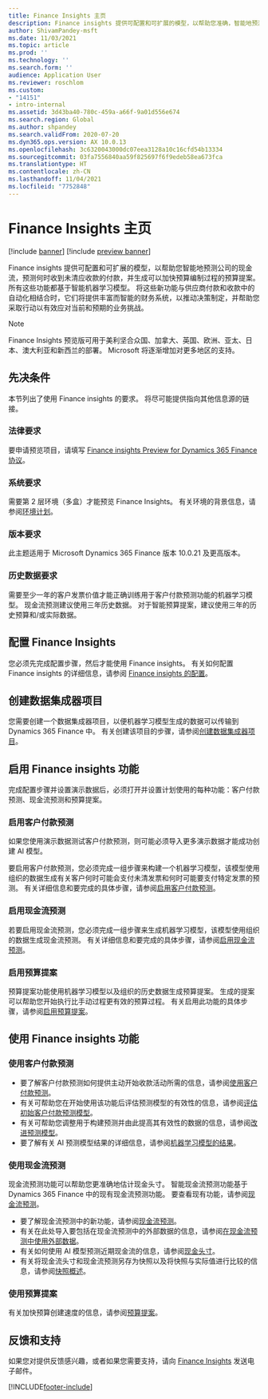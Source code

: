 ```yaml
---
title: Finance Insights 主页
description: Finance insights 提供可配置和可扩展的模型，以帮助您准确，智能地预测公司的现金流，预测何时收到未清应收款的付款，并生成可以加快预算编制过程的预算提案。 所有这些功能都基于智能机器学习模型。
author: ShivamPandey-msft
ms.date: 11/03/2021
ms.topic: article
ms.prod: ''
ms.technology: ''
ms.search.form: ''
audience: Application User
ms.reviewer: roschlom
ms.custom:
- "14151"
- intro-internal
ms.assetid: 3d43ba40-780c-459a-a66f-9a01d556e674
ms.search.region: Global
ms.author: shpandey
ms.search.validFrom: 2020-07-20
ms.dyn365.ops.version: AX 10.0.13
ms.openlocfilehash: 3c6320043000dc07eea3128a10c16cfd54b13334
ms.sourcegitcommit: 03fa7556840aa59f825697f6f9edeb58ea673fca
ms.translationtype: HT
ms.contentlocale: zh-CN
ms.lasthandoff: 11/04/2021
ms.locfileid: "7752848"
---
```

# <a name="finance-insights-home-page"></a>Finance Insights 主页

[!include [banner](../includes/banner.md)]
[!include [preview banner](../includes/preview-banner.md)]

Finance insights 提供可配置和可扩展的模型，以帮助您智能地预测公司的现金流，预测何时收到未清应收款的付款，并生成可以加快预算编制过程的预算提案。 所有这些功能都基于智能机器学习模型。 将这些新功能与供应商付款和收款中的自动化相结合时，它们将提供丰富而智能的财务系统，以推动决策制定，并帮助您采取行动以有效应对当前和预期的业务挑战。

> [!NOTE]
> Finance Insights 预览版可用于美利坚合众国、加拿大、英国、欧洲、亚太、日本、澳大利亚和新西兰的部署。 Microsoft 将逐渐增加对更多地区的支持。

## <a name="prerequisites"></a>先决条件

本节列出了使用 Finance insights 的要求。 将尽可能提供指向其他信息源的链接。

### <a name="legal-requirements"></a>法律要求

要申请预览项目，请填写 [Finance insights Preview for Dynamics 365 Finance 协议](https://forms.office.com/FormsPro/Pages/ResponsePage.aspx?id=v4j5cvGGr0GRqy180BHbR56j8lZs0FdAvwT75_WNFyxUM1c0Uzc1RFpaU1RVTEwxVTNWUERPRThUSy4u)。

### <a name="system-requirements"></a>系统要求

需要第 2 层环境（多盒）才能预览 Finance Insights。 有关环境的背景信息，请参阅[环境计划](../../fin-ops-core/fin-ops/imp-lifecycle/environment-planning.md)。

### <a name="version-requirements"></a>版本要求

此主题适用于 Microsoft Dynamics 365 Finance 版本 10.0.21 及更高版本。

### <a name="historical-data-requirements"></a>历史数据要求

需要至少一年的客户发票价值才能正确训练用于客户付款预测功能的机器学习模型。 现金流预测建议使用三年历史数据。 对于智能预算提案，建议使用三年的历史预算和/或实际数据。

## <a name="configure-finance-insights"></a>配置 Finance Insights

您必须先完成配置步骤，然后才能使用 Finance insights。 有关如何配置 Finance insights 的详细信息，请参阅 [Finance insights 的配置](configure-for-fin-insites.md)。

## <a name="create-a-data-integrator-project"></a>创建数据集成器项目

您需要创建一个数据集成器项目，以便机器学习模型生成的数据可以传输到 Dynamics 365 Finance 中。 有关创建该项目的步骤，请参阅[创建数据集成器项目](create-data-integrate-project.md)。

## <a name="enable-finance-insights-capabilities"></a>启用 Finance insights 功能

完成配置步骤并设置演示数据后，必须打开并设置计划使用的每种功能：客户付款预测、现金流预测和预算提案。

### <a name="enable-customer-payment-predictions"></a>启用客户付款预测
如果您使用演示数据测试客户付款预测，则可能必须导入更多演示数据才能成功创建 AI 模型。 

要启用客户付款预测，您必须完成一组步骤来构建一个机器学习模型，该模型使用组织的数据生成有关客户何时可能会支付未清发票和何时可能要支付特定发票的预测。 有关详细信息和要完成的具体步骤，请参阅[启用客户付款预测](enable-cust-paymnt-prediction.md)。 

### <a name="enable-cash-flow-forecasting"></a>启用现金流预测
若要启用现金流预测，您必须完成一组步骤来生成机器学习模型，该模型使用组织的数据生成现金流预测。 有关详细信息和要完成的具体步骤，请参阅[启用现金流预测](enable-cash-flow-forecasting.md)。

### <a name="enable-budget-proposals"></a>启用预算提案

预算提案功能使用机器学习模型以及组织的历史数据生成预算提案。 生成的提案可以帮助您开始执行比手动过程更有效的预算过程。 有关启用此功能的具体步骤，请参阅[启用预算提案](enable-budget-proposal.md)。 

## <a name="using-finance-insights-features"></a>使用 Finance insights 功能

### <a name="using-customer-payment-predictions"></a>使用客户付款预测

- 要了解客户付款预测如何提供主动开始收款活动所需的信息，请参阅[使用客户付款预测](use-customer-payment-predictions.md)。
- 有关可帮助您在开始使用该功能后评估预测模型的有效性的信息，请参阅[评估初始客户付款预测模型](evaluate-payment-prediction.md)。
- 有关可帮助您调整用于构建预测并由此提高其有效性的数据的信息，请参阅[改进预测模型](improve-model.md)。
- 要了解有关 AI 预测模型结果的详细信息，请参阅[机器学习模型的结果](confusion-matrix.md)。

### <a name="using-cash-flow-forecasts"></a>使用现金流预测

现金流预测功能可以帮助您更准确地估计现金头寸。 智能现金流预测功能基于 Dynamics 365 Finance 中的现有现金流预测功能。 要查看现有功能，请参阅[现金流预测](../cash-bank-management/cash-flow-forecasting.md)。

- 要了解现金流预测中的新功能，请参阅[现金流预测](cash-flow-forecast-intro.md)。
- 有关在此处导入要包括在现金流预测中的外部数据的信息，请参阅[在现金流预测中使用外部数据](external-data-in-cash-flow.md)。 
- 有关如何使用 AI 模型预测近期现金流的信息，请参阅[现金头寸](cash-position.md)。
- 有关将现金流头寸和现金流预测另存为快照以及将快照与实际值进行比较的信息，请参阅[快照概述](payment-snapshots.md)。

### <a name="using-budget-proposal"></a>使用预算提案

有关加快预算创建速度的信息，请参阅[预算提案](budget-proposals.md)。 

## <a name="feedback-and-support"></a>反馈和支持

如果您对提供反馈感兴趣，或者如果您需要支持，请向 [Finance Insights](mailto:fiap@microsoft.com) 发送电子邮件。

[!INCLUDE[footer-include](../../includes/footer-banner.md)]
